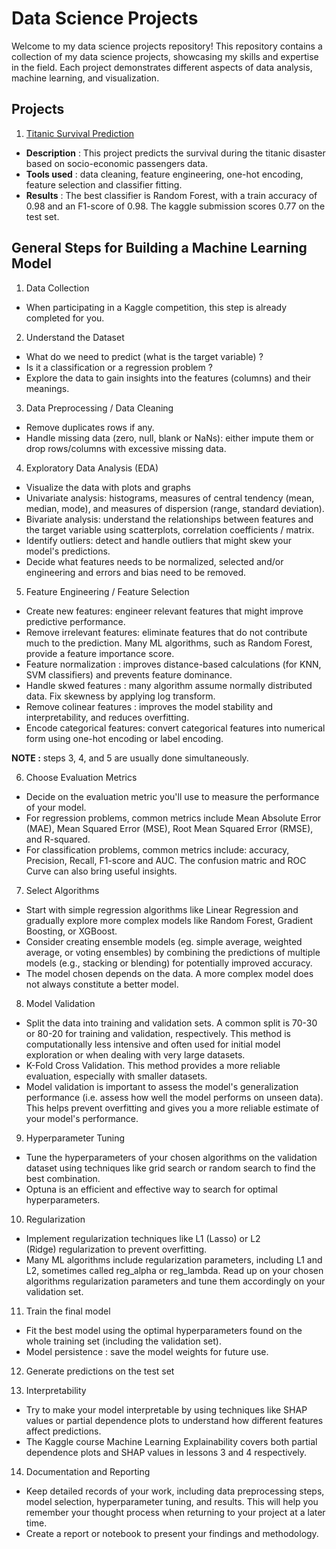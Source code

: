 # Data Science Projects

Welcome to my data science projects repository! This repository contains a collection of my data science projects, showcasing my skills and expertise in the field. Each project demonstrates different aspects of data analysis, machine learning, and visualization.

## Projects

1. [Titanic Survival Prediction](/1_titanic)

- **Description** : This project predicts the survival during the titanic disaster based on socio-economic passengers data.
- **Tools used** : data cleaning, feature engineering, one-hot encoding, feature selection and classifier fitting. 
- **Results** : The best classifier is Random Forest, with a train accuracy of 0.98 and an F1-score of 0.98. The kaggle submission scores 0.77 on the test set.




## General Steps for Building a Machine Learning Model


1. Data Collection
- When participating in a Kaggle competition, this step is already completed for you.

2. Understand the Dataset
- What do we need to predict (what is the target variable) ?
- Is it a classification or a regression problem ?
- Explore the data to gain insights into the features (columns) and their meanings.

3. Data Preprocessing / Data Cleaning
- Remove duplicates rows if any.
- Handle missing data (zero, null, blank or NaNs): either impute them or drop rows/columns with excessive missing data. 

4. Exploratory Data Analysis (EDA)
- Visualize the data with plots and graphs
- Univariate analysis: histograms, measures of central tendency (mean, median, mode), and measures of dispersion (range, standard deviation). 
- Bivariate analysis: understand the relationships between features and the target variable using scatterplots, correlation coefficients / matrix.
- Identify outliers: detect and handle outliers that might skew your model's predictions.
- Decide what features needs to be normalized, selected and/or engineering and errors and bias need to be removed.

5. Feature Engineering / Feature Selection
- Create new features: engineer relevant features that might improve predictive performance.
- Remove irrelevant features: eliminate features that do not contribute much to the prediction. Many ML algorithms, such as Random Forest, provide a feature importance score.
- Feature normalization : improves distance-based calculations (for KNN, SVM classifiers) and prevents feature dominance.
- Handle skwed features : many algorithm assume normally distributed data. Fix skewness by applying log transform.
- Remove colinear features : improves the model stability and interpretability, and reduces overfitting.
- Encode categorical features: convert categorical features into numerical form using one-hot encoding or label encoding.

**NOTE :** steps 3, 4, and 5 are usually done simultaneously.
      
6. Choose Evaluation Metrics
- Decide on the evaluation metric you'll use to measure the performance of your model. 
- For regression problems, common metrics include Mean Absolute Error (MAE), Mean Squared Error (MSE), Root Mean Squared Error (RMSE), and R-squared.
- For classification problems, common metrics include: accuracy, Precision, Recall, F1-score and AUC. The confusion matric and ROC Curve can also bring useful insights. 

7. Select Algorithms
- Start with simple regression algorithms like Linear Regression and gradually explore more complex models like Random Forest, Gradient Boosting, or XGBoost.
- Consider creating ensemble models (eg. simple average, weighted average, or voting ensembles) by combining the predictions of multiple models (e.g., stacking or blending) for potentially improved accuracy.
- The model chosen depends on the data. A more complex model does not always constitute a better model.

8. Model Validation
- Split the data into training and validation sets. A common split is 70-30 or 80-20 for training and validation, respectively. This method is computationally less intensive and often used for initial model exploration or when dealing with very large datasets.
- K-Fold Cross Validation. This method provides a more reliable evaluation, especially with smaller datasets.
- Model validation is important to assess the model's generalization performance (i.e. assess how well the model performs on unseen data). This helps prevent overfitting and gives you a more reliable estimate of your model's performance.

9. Hyperparameter Tuning
- Tune the hyperparameters of your chosen algorithms on the validation dataset using techniques like grid search or random search to find the best combination.
- Optuna is an efficient and effective way to search for optimal hyperparameters.

10. Regularization
- Implement regularization techniques like L1 (Lasso) or L2 (Ridge) regularization to prevent overfitting.
- Many ML algorithms include regularization parameters, including L1 and L2, sometimes called reg_alpha or reg_lambda. Read up on your chosen algorithms regularization parameters and tune them accordingly on your validation set.

11. Train the final model
- Fit the best model using the optimal hyperparameters found on the whole training set (including the validation set).
- Model persistence : save the model weights for future use.

12. Generate predictions on the test set

13. Interpretability
- Try to make your model interpretable by using techniques like SHAP values or partial dependence plots to understand how different features affect predictions.
- The Kaggle course Machine Learning Explainability covers both partial dependence plots and SHAP values in lessons 3 and 4 respectively.

14. Documentation and Reporting
- Keep detailed records of your work, including data preprocessing steps, model selection, hyperparameter tuning, and results. This will help you remember your thought process when returning to your project at a later time.
- Create a report or notebook to present your findings and methodology.




